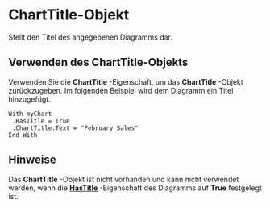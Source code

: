 
# ChartTitle-Objekt

Stellt den Titel des angegebenen Diagramms dar.


## Verwenden des ChartTitle-Objekts

Verwenden Sie die  **ChartTitle** -Eigenschaft, um das **ChartTitle** -Objekt zurückzugeben. Im folgenden Beispiel wird dem Diagramm ein Titel hinzugefügt.


```
With myChart 
 .HasTitle = True 
 .ChartTitle.Text = "February Sales" 
End With
```


## Hinweise

Das  **ChartTitle** -Objekt ist nicht vorhanden und kann nicht verwendet werden, wenn die **[HasTitle](9ecc48d3-fd86-e185-a69f-0676230b3194.md)** -Eigenschaft des Diagramms auf **True** festgelegt ist.

